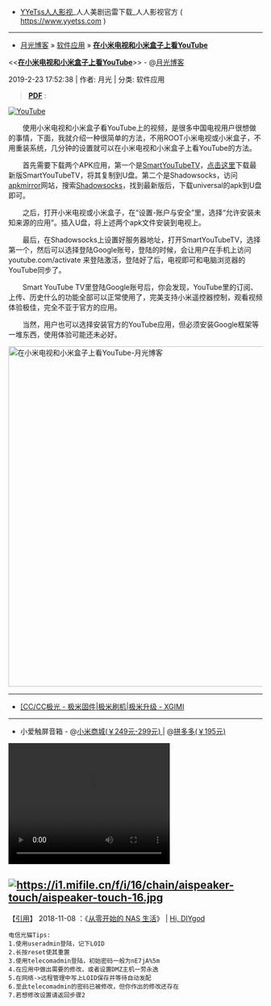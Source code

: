 - [YYeTss人人影视](https://www.yyetss.com)_人人美剧迅雷下载_人人影视官方 ( https://www.yyetss.com )


---------------------------------------------------------------------

- [月光博客](https://www.williamlong.info/) » [软件应用](https://www.williamlong.info/cat/software.html) » [**在小米电视和小米盒子上看YouTube**](https://www.williamlong.info/archives/5624.html) 

 <<[**在小米电视和小米盒子上看YouTube**](https://www.williamlong.info/archives/5624.html)>> - @[月光博客](https://www.williamlong.info/)

 2019-2-23 17:52:38 | 作者: 月光 | 分类: 软件应用

> [**PDF**](https://taoste.github.io/Hello-World/Technical%20File(PDF)/月光博客/在小米电视和小米盒子上看YouTube-月光博客.pdf) :

 <div class="clear"></div>
		<div class="entry-content">
		<a href="https://www.williamlong.info/tag/YouTube.html" rel="tag"><img src="https://www.williamlong.info/logo/YouTube.gif" alt="YouTube" class="thumb" /></a>
	<p>　　使用小米电视和小米盒子看YouTube上的视频，是很多中国电视用户很想做的事情，下面，我就介绍一种很简单的方法，不用ROOT小米电视或小米盒子，不用重装系统，几分钟的设置就可以在小米电视和小米盒子上看YouTube的方法。</p>

<p>　　首先需要下载两个APK应用，第一个是<a href="https://smartyoutubetv.github.io/">SmartYouTubeTV</a>，<a href="https://github.com/yuliskov/SmartYouTubeTV/releases/download/stable/smartyoutubetv_latest.apk">点击这里</a>下载最新版SmartYouTubeTV，将其复制到U盘。第二个是Shadowsocks，访问<a href="https://www.apkmirror.com/">apkmirror</a>网站，搜索<a href="https://www.apkmirror.com/?post_type=app_release&searchtype=apk&s=Shadowsocks">Shadowsocks</a>，找到最新版后，下载universal的apk到U盘即可。</p>

<p>　　之后，打开小米电视或小米盒子，在&ldquo;设置-账户与安全&rdquo;里，选择&ldquo;允许安装未知来源的应用&rdquo;。插入U盘，将上述两个apk文件安装到电视上。</p>

<p>　　最后，在Shadowsocks上设置好服务器地址，打开SmartYouTubeTV，选择第一个，然后可以选择登陆Google账号，登陆的时候，会让用户在手机上访问 youtube.com/activate 来登陆激活，登陆好了后，电视即可和电脑浏览器的YouTube同步了。</p>

<p>　　Smart YouTube TV里登陆Google账号后，你会发现，YouTube里的订阅、上传、历史什么的功能全部可以正常使用了，完美支持小米遥控器控制，观看视频体验极佳，完全不亚于官方的应用。</p>

<p>　　当然，用户也可以选择安装官方的YouTube应用，但必须安装Google框架等一堆东西，使用体验可能还未必好。</p>
</div></div>  

<img src="https://camo.githubusercontent.com/707e83049ddab4c941efae7c3e789ebb045f9514/68747470733a2f2f7777772e77696c6c69616d6c6f6e672e696e666f2f75706c6f61642f353632345f312e6a7067" alt="在小米电视和小米盒子上看YouTube-月光博客" width="675" height="" />

--------------------------------


- <a href="http://bbs.xgimi.cn/forum.php?mod=forumdisplay&fid=94&filter=typeid&typeid=253">[CC/CC极光 - 极米固件|极米刷机|极米升级 - XGIMI</a>

--------------------------------

- 小爱触屏音箱 - @[小米商城(￥249元-299元) ](https://www.mi.com/aispeaker-touch?cfrom=search) | @[拼多多(￥195元)](https://mobile.yangkeduo.com/goods2.html?refer_share_id=Wd9Rf7kOLXCM2BPD2P673iKsVIXf8anY&refer_share_channel=copy_link&refer_share_uid=4983113097&_x_msgid=8425355888214-msg-1568-oXT1yKstQ-ios0-b5b497&_wvx=10&_x_pRec=%7B%22app_name%22%3A%22push_message%22%2C%22m%22%3A%22view_sim_2%22%2C%22goods_id%22%3A%2225198193969%22%7D&_wv=41729&share_uin=LJQ4X42ML7JQPCKBSHKPQCQOBA_GEXDA&page_from=0&_x_src=mkt_push&share_uid=4983113097&_x_campaign=ios_gmv&goods_id=9069960344#pushState) 

<video width="320" height="240" controls="controls">
  <source src="https://cdn.cnbj1.fds.api.mi-img.com/mi-mall/89e12f9be9aeeee877f13a6e7884a466.mp4" type="video/mp4" />
  <object data="https://cdn.cnbj1.fds.api.mi-img.com/mi-mall/89e12f9be9aeeee877f13a6e7884a466.mp4" width="320" height="240">
  </object>
</video>

<a href="https://www.mi.com/aispeaker-touch?cfrom=search" rel="tag"><img src="https://camo.githubusercontent.com/7eb2e6b90fbe2967f5b928b0b63e1debbb1ab490/68747470733a2f2f69312e6d6966696c652e636e2f662f692f31362f636861696e2f6169737065616b65722d746f7563682f6169737065616b65722d746f7563682d31362e6a7067" alt="https://i1.mifile.cn/f/i/16/chain/aispeaker-touch/aispeaker-touch-16.jpg" title="小爱触屏音箱@小米商城"/></a>
--------------------------------
【[引用](https://github.com/taoste/Hello-World/tree/master/Tools/RSS信息聚合)】 2018-11-08 ：《[从零开始的 NAS 生活](https://diygod.me/nas/)》 | [Hi, DIYgod](https://diygod.me/)
```
电信光猫Tips:
1.使用useradmin登陆，记下LOID
2.长按reset使其重置
3.使用telecomadmin登陆，初始密码一般为nE7jA%5m
4.在应用中做出需要的修改，或者设置DMZ主机一劳永逸
5.在网络->远程管理中写上LOID保存并等待自动发配
6.至此telecomadmin的密码已被修改，但你作出的修改还存在
7.若想修改设置请返回步骤2
```
